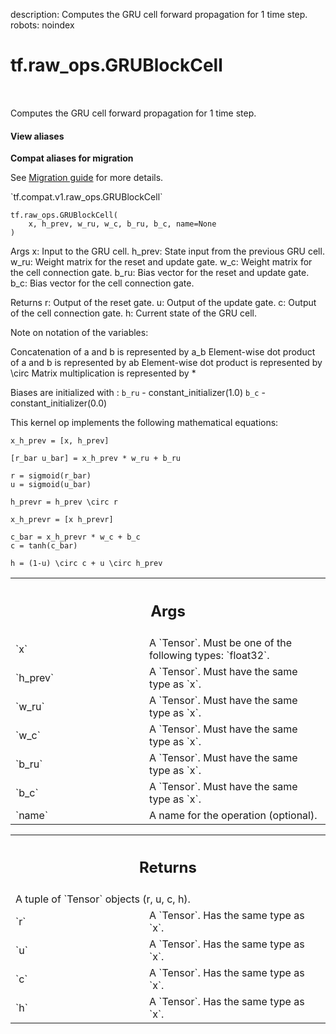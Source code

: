 description: Computes the GRU cell forward propagation for 1 time step.
robots: noindex

# tf.raw_ops.GRUBlockCell

<!-- Insert buttons and diff -->

<table class="tfo-notebook-buttons tfo-api nocontent" align="left">

</table>



Computes the GRU cell forward propagation for 1 time step.


<section class="expandable">
  <h4 class="showalways">View aliases</h4>
  <p>
<b>Compat aliases for migration</b>
<p>See
<a href="https://www.tensorflow.org/guide/migrate">Migration guide</a> for
more details.</p>
<p>`tf.compat.v1.raw_ops.GRUBlockCell`</p>
</p>
</section>

<pre class="devsite-click-to-copy prettyprint lang-py tfo-signature-link">
<code>tf.raw_ops.GRUBlockCell(
    x, h_prev, w_ru, w_c, b_ru, b_c, name=None
)
</code></pre>



<!-- Placeholder for "Used in" -->

Args
    x: Input to the GRU cell.
    h_prev: State input from the previous GRU cell.
    w_ru: Weight matrix for the reset and update gate.
    w_c: Weight matrix for the cell connection gate.
    b_ru: Bias vector for the reset and update gate.
    b_c: Bias vector for the cell connection gate.

Returns
    r: Output of the reset gate.
    u: Output of the update gate.
    c: Output of the cell connection gate.
    h: Current state of the GRU cell.

Note on notation of the variables:

Concatenation of a and b is represented by a_b
Element-wise dot product of a and b is represented by ab
Element-wise dot product is represented by \circ
Matrix multiplication is represented by *

Biases are initialized with :
`b_ru` - constant_initializer(1.0)
`b_c` - constant_initializer(0.0)

This kernel op implements the following mathematical equations:

```
x_h_prev = [x, h_prev]

[r_bar u_bar] = x_h_prev * w_ru + b_ru

r = sigmoid(r_bar)
u = sigmoid(u_bar)

h_prevr = h_prev \circ r

x_h_prevr = [x h_prevr]

c_bar = x_h_prevr * w_c + b_c
c = tanh(c_bar)

h = (1-u) \circ c + u \circ h_prev
```

<!-- Tabular view -->
 <table class="responsive fixed orange">
<colgroup><col width="214px"><col></colgroup>
<tr><th colspan="2"><h2 class="add-link">Args</h2></th></tr>

<tr>
<td>
`x`<a id="x"></a>
</td>
<td>
A `Tensor`. Must be one of the following types: `float32`.
</td>
</tr><tr>
<td>
`h_prev`<a id="h_prev"></a>
</td>
<td>
A `Tensor`. Must have the same type as `x`.
</td>
</tr><tr>
<td>
`w_ru`<a id="w_ru"></a>
</td>
<td>
A `Tensor`. Must have the same type as `x`.
</td>
</tr><tr>
<td>
`w_c`<a id="w_c"></a>
</td>
<td>
A `Tensor`. Must have the same type as `x`.
</td>
</tr><tr>
<td>
`b_ru`<a id="b_ru"></a>
</td>
<td>
A `Tensor`. Must have the same type as `x`.
</td>
</tr><tr>
<td>
`b_c`<a id="b_c"></a>
</td>
<td>
A `Tensor`. Must have the same type as `x`.
</td>
</tr><tr>
<td>
`name`<a id="name"></a>
</td>
<td>
A name for the operation (optional).
</td>
</tr>
</table>



<!-- Tabular view -->
 <table class="responsive fixed orange">
<colgroup><col width="214px"><col></colgroup>
<tr><th colspan="2"><h2 class="add-link">Returns</h2></th></tr>
<tr class="alt">
<td colspan="2">
A tuple of `Tensor` objects (r, u, c, h).
</td>
</tr>
<tr>
<td>
`r`<a id="r"></a>
</td>
<td>
A `Tensor`. Has the same type as `x`.
</td>
</tr><tr>
<td>
`u`<a id="u"></a>
</td>
<td>
A `Tensor`. Has the same type as `x`.
</td>
</tr><tr>
<td>
`c`<a id="c"></a>
</td>
<td>
A `Tensor`. Has the same type as `x`.
</td>
</tr><tr>
<td>
`h`<a id="h"></a>
</td>
<td>
A `Tensor`. Has the same type as `x`.
</td>
</tr>
</table>

